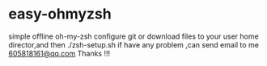 # easy-ohmyzsh
simple offline oh-my-zsh configure
git or download files to your user home director,and then ./zsh-setup.sh 
if have any problem ,can send email to me <605818161@qq.com>  Thanks !!!
